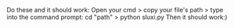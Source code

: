 Do these and it should work:
Open your cmd > copy your file's path > type into the command prompt: cd "path" > python sluxi.py
Then it should work:)
